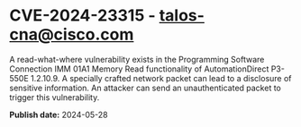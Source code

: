 # CVE-2024-23315 - talos-cna@cisco.com

A read-what-where vulnerability exists in the Programming Software Connection IMM 01A1 Memory Read functionality of AutomationDirect P3-550E 1.2.10.9. A specially crafted network packet can lead to a disclosure of sensitive information. An attacker can send an unauthenticated packet to trigger this vulnerability.

**Publish date:** 2024-05-28
